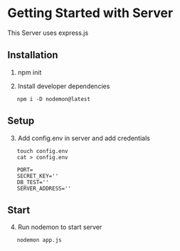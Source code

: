 # Getting Started with Server

This Server uses express.js

## Installation 

1. npm init 

2. Install developer dependencies

```
   npm i -D nodemon@latest
```

## Setup

3. Add config.env in server and add credentials
```
   touch config.env
   cat > config.env

   PORT=
   SECRET_KEY=''
   DB_TEST=''
   SERVER_ADDRESS=''

```

## Start

4. Run nodemon to start server

```
   nodemon app.js
```